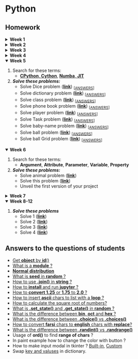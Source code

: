 # Python
## Homework


<details>
   <summary><strong>Week 1</strong></summary>

   1. Search for these terms:
      - IDE, Compiler, Interpreter
   2. ***Solve these problems***:
      - [**Triangles**](/lessons/python/exercises/exercise-general-week-01-triangle.py) <sub>[[ANSWERS 1](/lessons/python/exercises/exercise-general-week-01-triangle-answer.py)]</sub>, <sub>[[ANSWERS 2](/lessons/python/exercises/exercise-general-week-01-triangle-answer2.py)]</sub>
</details>

<details>
   <summary><strong>Week 2</strong></summary>
   
   1. Search for these terms:
      - CLI, GUI
      - Bit, Byte
      - Error, Debug
   2. Read, Review and practice [**Operators**](/lessons/python/concepts/operators), [**Strings**](/lessons/python/concepts/string/) and [**Randoms**](/lessons/python/concepts/random/)
   3. ***Solve these problems*** ([**link**](/lessons/python/exercises/exercise-general-week-02.py)) <sub>[[ANSWERS](/lessons/python/exercises/exercise-general-week-02-answer.py)]</sub>
      - In Strings
        - Find vs Index?
        - Partition vs Split?
</details>

<details>
   <summary><strong>Week 3</strong></summary>
   
   1. Search for these terms:
      - Array, Stack, Queue, Tree, Graph
      - Syntax, OpenSource, SourceCode
      - [**Ons's Complement** and **Two's Complement**](/lessons/data-structure/ones-twos-complement.py)
   2. Read about python [**Collections**](/lessons/python/concepts/collections/)
   3. Review and practice [**Operators**](/lessons/python/concepts/operators)
   4. ***Solve these problems*** ([**link**](/lessons/python/exercises/exercise-general-week-03.py)) <sub>[[ANSWERS](/lessons/python/exercises/exercise-general-week-03-answer.py)]</sub>
</details>

<details>
   <summary><strong>Week 4</strong></summary>
   
   1. Search for these terms:
      - Refactor, Reformat
      - Function, Method
      - [**Oct**, **Hex**, **Binary**, **Decimal**, **Character**, **ASCII**](/lessons/algorithm/base/base-of-numbers.py)
   2. ***Solve these problems*** ([**link**](/lessons/python/exercises/exercise-general-week-04.py)) <sub>[[ANSWERS](/lessons/python/exercises/exercise-general-week-04-answer.py)]</sub>
</details>

<details open>
   <summary><strong>Week 5</strong></summary>
   
   1. Search for these terms:
      - [**CPython**, **Cython**](/lessons/python/runtimes/test-cython.py), [**Numba**, **JIT**](/lessons/python/runtimes/test-numba.py)
   2. ***Solve these problems:***
      - Solve Dice problem ([**link**](/lessons/python/exercises/exercise-general-week-05-08.py)) <sub>[[ANSWERS](/lessons/python/exercises/exercise-general-week-05-08-answer.py)]</sub>
      - Solve dictionary problem ([**link**](/lessons/python/exercises/exercise-general-week-05-01.py)) <sub>[[ANSWERS](/lessons/python/exercises/exercise-general-week-05-01-answer.py)]</sub>
      - Solve class problem ([**link**](/lessons/python/exercises/exercise-general-week-05-02.py)) <sub>[[ANSWERS](/lessons/python/exercises/exercise-general-week-05-02-answer.py)]</sub>
      - Solve phone book problem ([**link**](/lessons/python/exercises/exercise-general-week-05-05.py)) <sub>[[ANSWERS](/lessons/python/exercises/exercise-general-week-05-05-answer.py)]</sub>
      - Solve player problem ([**link**](/lessons/python/exercises/exercise-general-week-05-07.py)) <sub>[[ANSWERS](/lessons/python/exercises/exercise-general-week-05-07-answer.py)]</sub>
      - Solve Task problem ([**link**](/lessons/python/exercises/exercise-general-week-05-09.py)) <sub>[[ANSWERS](/lessons/python/exercises/exercise-general-week-05-09-answer.py)]</sub>
      - Solve baby-name problem ([**link**](/lessons/python/exercises/exercise-general-week-05-10.py)) <sub>[[ANSWERS](/lessons/python/exercises/exercise-general-week-05-10-answer.py)]</sub>
      - Solve ball problem ([**link**](/lessons/python/exercises/exercise-general-week-05-03.py)) <sub>[[ANSWERS](/lessons/python/exercises/exercise-general-week-05-03-answer.py)]</sub>
      - Solve ball Grid problem ([**link**](/lessons/python/exercises/exercise-general-week-05-04.py)) <sub>[[ANSWERS](/lessons/python/exercises/exercise-general-week-05-04-answer.py)]</sub>
</details>

<details open>
   <summary><strong>Week 6</strong></summary>

   1. Search for these terms:
      - **Argument**, **Attribute**, **Parameter**, **Variable**, **Property**
   2. ***Solve these problems:***
      - Solve animal problem ([**link**](/lessons/python/exercises/exercise-general-week-05-06.py))
      - Solve this problem ([**link**](/lessons/python/exercises/exercise-general-week-06-01.py))
      - Unveil the first version of your project
</details>

<details>
   <summary><strong>Week 7</strong></summary>

   1. Search for these terms:
      - **Shadow**
      - **Constructor**
      - **Implementation**
      - **Overload**, **Override**
      - **Inheritance**, **Instantiation**
      - **Encapsulation**, **Polymorphism**
      - [**Magic Method**, **Class Method**, **Instance Method**, **Static Method**](/lessons/python/concepts/object-oriented/types-of-methods.py)
   2. ***Solve these problems*** ([**link**](/lessons/python/exercises/exercise-general-week-07.py))
      - Solve this problem ([**link**](/lessons/python/exercises/exercise-general-week-07-01.py))
      - Solve this problem ([**link**](/lessons/python/exercises/exercise-general-week-07-02.py))
      - Solve this problem ([**link**](/lessons/python/exercises/exercise-general-week-07-03.py))
</details>

<details open>
   <summary><strong>Week 8-12</strong></summary>

   1. ***Solve these problems***
      - Solve 1 ([**link**](/lessons/python/exercises/exercise-general-week-08-012--01.py))
      - Solve 2 ([**link**](/lessons/python/exercises/exercise-general-week-08-012--02.py))
      - Solve 3 ([**link**](/lessons/python/exercises/exercise-general-week-08-012--03.py))
      - Solve 4 ([**link**](/lessons/python/exercises/exercise-general-week-08-012--04.py))
</details>


## Answers to the questions of students
- [Get **object** by **id**()](/students/questions/object-get-by-id.py)
- [What is a **module** ?](/students/questions/module-import.py)
- [**Normal** **distribution**](/students/statistics/distribution/normal-distribution.py)
- [What is **seed** in **random** ?](/students/questions/random-seed.py)
- [How to use **.join()** in **string** ?](/students/questions/string-join.py)
- [How to **install** and run **jupyter** ?](/lessons/python/installation/README-FARSI.md)
- [How to **convert 1.25** or **1.75** to **2.0** ?](/students/questions/math-ceil.py)
- [How to insert **ascii** chars to list with a **loop** ?](/students/questions/string-ascii-loop.py)
- [How to calculate the square root of numbers?](/students/questions/math-sqrt.py)
- [What is **.set_state()** and **.get_state()** in **random** ?](/students/questions/random-get-set-state.py)
- [What is the difference between **bin**, **oct** and **hex** ?](/lessons/algorithm/base/base-of-numbers.py)
- [What is the difference between **.choice()** vs **.choices()**](/students/questions/random-choice-vs-choices.py)
- [How to convert **farsi** chars to **english** chars with **replace**?](/students/questions/string-replace-english-numbers.py)
- [What is the difference between **.randint()** vs **.randrange()**](/students/questions/random-randint-vs-randrange.py)
- Usage of **ord()** to find **range of chars** ?
- In paint example how to change the color with button ?
- How to make input modal in tkinter ? [Built-in](/lessons/python/modules/tkinter/tkinter_ask_with_input.py), [Custom](/lessons/python/modules/tkinter/tkinter_ask_with_custom_input.py)
- Swap [key and valuses](/students/questions/swap-keys-and-values-of-dictionary.py) in dictionary.
